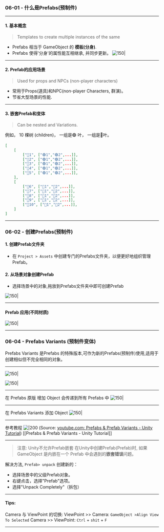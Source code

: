 ### 06-01 - 什么是Prefabs(预制件)

---

#### 1. 基本概念

> Templates to create multiple instances of the same  

- Prefabs 相当于 GameObject 的 **模板(分身)**.
- Prefabs 使得'分身'的属性能互相继承, 并同步更新。
![150|](https://i.imgur.com/FMmF29h.webp)

---

#### 2. Prefab的应用场景
> Used for props and NPCs (non-player characters)

- 常用于Props(道具)和NPC(non-player Characters, 群演)。
- 节省大型场景的性能. 

---

#### 3. 嵌套Prefab和变体
> Can be nested and Variations.
> 
例如， 10 棵树 (children)， 一组是🟢  叶， 一组是🔵叶。
```json
[
    [
        ["🌳1", ["🟢1","🟢2",...]],
        ["🌳2", ["🟢1","🟢2",...]],
        ["🌳3", ["🟢1","🟢2",...]],
        ["🌳4", ["🟢1","🟢2",...]],
        ["🌳5", ["🟢1","🟢2",...]],
    ],
    [
        ["🌳6", ["🔵1","🔵2",...]],
        ["🌳7", ["🔵1","🔵2",...]],
        ["🌳8", ["🔵1","🔵2",...]],
        ["🌳9", ["🔵1","🔵2",...]],
        ["🌳10", ["🔵1","🔵2",...]],
    ]
]
```

---


### 06-02 - 创建Prefabs(预制件)


#### 1. 创建Prefab文件夹

- 在 `Project > Assets` 中创建专门的Prefabs文件夹，以便更好地组织管理Prefab。
#### 2. 从场景对象创建Prefab
- 选择场景中的对象,拖放到Prefabs文件夹中即可创建Prefab

![150|](https://i.imgur.com/xuuM9P4.webp)



---

#### Prefab 应用(不同材质)

![150|](https://i.imgur.com/E23djhQ.webp)



---

 

### 06-04 - Prefabs Variants (预制件变体)

Prefabs Variants 是Prefabs 的特殊版本,可作为新的Prefabs(预制件)使用,适用于创建相似但不完全相同的对象。

---

![150|](https://i.imgur.com/K3FVWdB.webp)

![150|](https://i.imgur.com/XyBpPc9.webp)

---

在 Prefabs 原版 增加 Object 会传递到所有 Prefabs 中
![150|](https://i.imgur.com/jRKJFfw.webp)

---

在 Prefabs Variants 添加 Object
![150|](https://i.imgur.com/Ujs7qbp.webp)


---

参考教程
![|200](https://i.ytimg.com/vi/S0cjIhI2fIw/hqdefault.jpg)
(Source:  [youtube.com: Prefabs & Prefab Variants - Unity Tutorial](https://youtu.be/S0cjIhI2fIw?t=464))
[[Prefabs & Prefab Variants - Unity Tutorial]]

---
> 注意: 
> Unity不允许Prefab嵌套
> 在Unity中创建Prefab(Prefab)时, 如果GameObject 是内嵌在一个 Prefab 中会遇到的**嵌套错误**问题。


解决方法, `Prefab> unpack` 创建新的：
- 选择场景中的父级Prefab对象。
- 右键点击，选择"Prefab"选项。
- 选择"Unpack Completely"（拆包）

---
#### Tips: 
Camera 与 ViewPoint 的切换: 
ViewPoint >> Camera:  `GameObject >Align View To Selected`
Camera >> ViewPoint:  `Ctrl` + `shit` + `F` 

---


